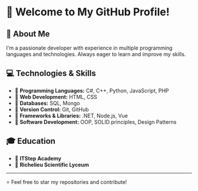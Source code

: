 # 👋 Welcome to My GitHub Profile!

## 🚀 About Me
I'm a passionate developer with experience in multiple programming languages and technologies. Always eager to learn and improve my skills.

## 💻 Technologies & Skills
- 🔹 **Programming Languages:** C#, C++, Python, JavaScript, PHP
- 🔹 **Web Development:** HTML, CSS  
- 🔹 **Databases:** SQL, Mongo
- 🔹 **Version Control:** Git, GitHub  
- 🔹 **Frameworks & Libraries:** .NET, Node.js, Vue
- 🔹 **Software Development:** OOP, SOLID principles, Design Patterns  

## 🎓 Education
- 🏫 **ITStep Academy**  
- 🏫 **Richelieu Scientific Lyceum**  

---
⭐ Feel free to star my repositories and contribute!
